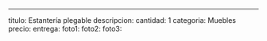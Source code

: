 ---
titulo: Estantería plegable
descripcion: 
cantidad: 1
categoria: Muebles
precio: 
entrega: 
foto1: 
foto2: 
foto3: 
